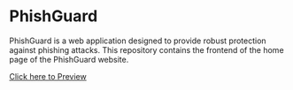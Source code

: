 # PhishGuard

PhishGuard is a web application designed to provide robust protection against phishing attacks. This repository contains the frontend of the home page of the PhishGuard website.


[Click here to Preview](https://drive.google.com/file/d/10FWapgHBE8wnXQfPPu6RNIgTUqu4kdH1/view?t=2)


